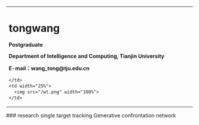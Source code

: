 <table border="0">
  <tr>
    <td width="75%">
      <h1>tongwang</h1>
      <p><b>Postgraduate</b></p>
      <p><b>Department of Intelligence and Computing, Tianjin University</b></p>
      <p><b>E-mail：wang_tong@tju.edu.cn</b></p>
      
    </td>
    <td width="25%">
      <img src="/wt.png" width="100%">    
    </td>
  </tr>
</table>
### research
single target tracking  
Generative confrontation network


